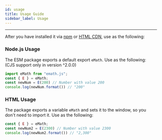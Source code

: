 ```yaml
---
id: usage
title: Usage Guide
sidebar_label: Usage
---
```


---

After you have installed it via [npm](./install#install-via-npm) or [HTML CDN](./install#include-using-cdn), use as the following:

### Node.js Usage

The ESM package exports a default export ``eMath``. Use as the following: (CJS support only in version ^2.0.0)

```js
import eMath from "emath.js";
const { E } = eMath;
const newNum = E(200) // Number with value 200
console.log(newNum.format()) // "200"
```

### HTML Usage

The package exports a variable ``eMath`` and sets it to the window, so you don't need to import it. Use as the following: 
```js
const { E } = eMath;
const newNum2 = E(2300) // Number with value 2300
console.log(newNum2.format()) // "2,300"
```